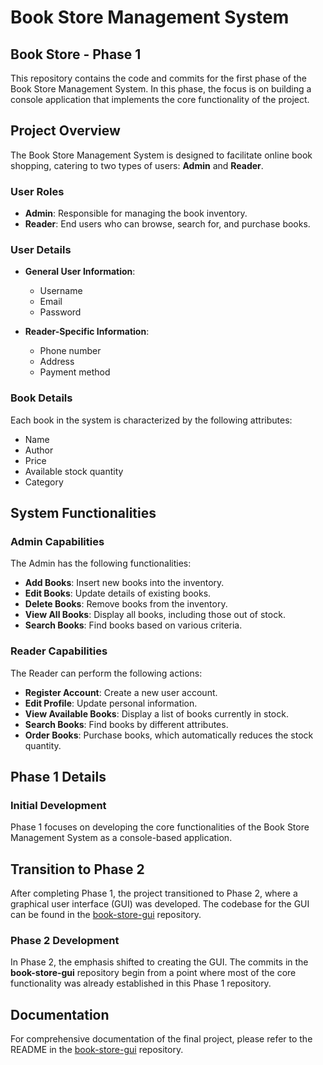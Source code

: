 # Book Store Management System

## Book Store - Phase 1

This repository contains the code and commits for the first phase of the Book Store Management System. In this phase, the focus is on building a console application that implements the core functionality of the project.

## Project Overview

The Book Store Management System is designed to facilitate online book shopping, catering to two types of users: **Admin** and **Reader**.

### User Roles

- **Admin**: Responsible for managing the book inventory.
- **Reader**: End users who can browse, search for, and purchase books.

### User Details

- **General User Information**:
  - Username
  - Email
  - Password

- **Reader-Specific Information**:
  - Phone number
  - Address
  - Payment method

### Book Details

Each book in the system is characterized by the following attributes:

- Name
- Author
- Price
- Available stock quantity
- Category

## System Functionalities

### Admin Capabilities

The Admin has the following functionalities:

- **Add Books**: Insert new books into the inventory.
- **Edit Books**: Update details of existing books.
- **Delete Books**: Remove books from the inventory.
- **View All Books**: Display all books, including those out of stock.
- **Search Books**: Find books based on various criteria.

### Reader Capabilities

The Reader can perform the following actions:

- **Register Account**: Create a new user account.
- **Edit Profile**: Update personal information.
- **View Available Books**: Display a list of books currently in stock.
- **Search Books**: Find books by different attributes.
- **Order Books**: Purchase books, which automatically reduces the stock quantity.

## Phase 1 Details

### Initial Development

Phase 1 focuses on developing the core functionalities of the Book Store Management System as a console-based application.

## Transition to Phase 2

After completing Phase 1, the project transitioned to Phase 2, where a graphical user interface (GUI) was developed. The codebase for the GUI can be found in the [book-store-gui](https://github.com/adamt-eng/book-store-gui) repository.

### Phase 2 Development

In Phase 2, the emphasis shifted to creating the GUI. The commits in the **book-store-gui** repository begin from a point where most of the core functionality was already established in this Phase 1 repository.

## Documentation

For comprehensive documentation of the final project, please refer to the README in the [book-store-gui](https://github.com/adamt-eng/book-store-gui) repository.
